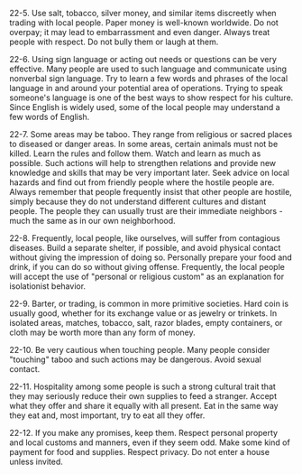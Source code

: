 
22-5\. Use salt, tobacco, silver money, and similar items discreetly when trading with local people. Paper money is well-known worldwide. Do not overpay; it may lead to embarrassment and even danger. Always treat people with respect. Do not bully them or laugh at them.

22-6\. Using sign language or acting out needs or questions can be very effective. Many people are used to such language and communicate using nonverbal sign language. Try to learn a few words and phrases of the local language in and around your potential area of operations. Trying to speak someone's language is one of the best ways to show respect for his culture. Since English is widely used, some of the local people may understand a few words of English.

22-7\. Some areas may be taboo. They range from religious or sacred places to diseased or danger areas. In some areas, certain animals must not be killed. Learn the rules and follow them. Watch and learn as much as possible. Such actions will help to strengthen relations and provide new knowledge and skills that may be very important later. Seek advice on local hazards and find out from friendly people where the hostile people are. Always remember that people frequently insist that other people are hostile, simply because they do not understand different cultures and distant people. The people they can usually trust are their immediate neighbors - much the same as in our own neighborhood.

22-8\. Frequently, local people, like ourselves, will suffer from contagious diseases. Build a separate shelter, if possible, and avoid physical contact without giving the impression of doing so. Personally prepare your food and drink, if you can do so without giving offense. Frequently, the local people will accept the use of "personal or religious custom" as an explanation for isolationist behavior.

22-9\. Barter, or trading, is common in more primitive societies. Hard coin is usually good, whether for its exchange value or as jewelry or trinkets. In isolated areas, matches, tobacco, salt, razor blades, empty containers, or cloth may be worth more than any form of money.

22-10\. Be very cautious when touching people. Many people consider "touching" taboo and such actions may be dangerous. Avoid sexual contact.

22-11\. Hospitality among some people is such a strong cultural trait that they may seriously reduce their own supplies to feed a stranger. Accept what they offer and share it equally with all present. Eat in the same way they eat and, most important, try to eat all they offer.

22-12\. If you make any promises, keep them. Respect personal property and local customs and manners, even if they seem odd. Make some kind of payment for food and supplies. Respect privacy. Do not enter a house unless invited.
